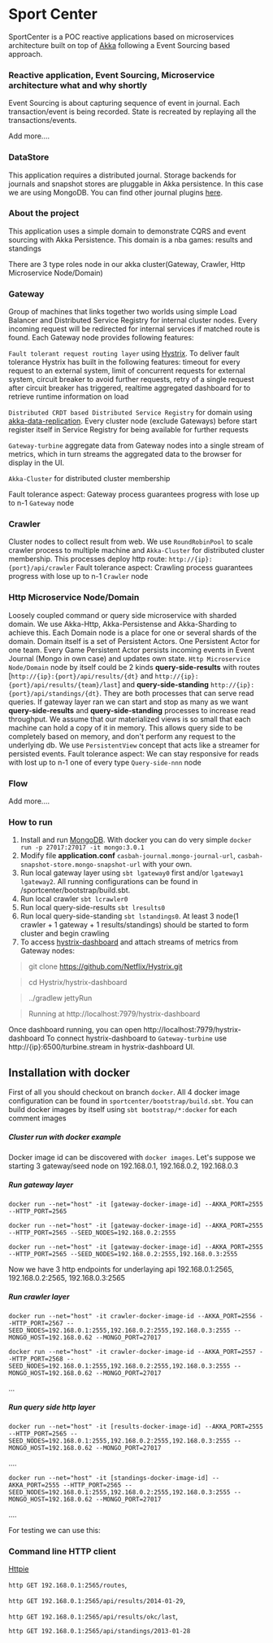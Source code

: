Sport Center
================
SportCenter is a POC reactive applications based on microservices architecture built on top of [Akka](akka.io) following a Event Sourcing based approach.

### Reactive application, Event Sourcing, Microservice architecture what and why shortly ###
Event Sourcing is about capturing sequence of event in journal. Each transaction/event is being recorded. State is recreated by replaying all the transactions/events.

Add more....

### DataStore

This application requires a distributed journal. Storage backends for journals and snapshot stores are pluggable in Akka persistence. In this case we are using MongoDB.
You can find other journal plugins [here](http://akka.io/community/?_ga=1.264939791.1443869017.1408561680).

### About the project ###

This application uses a simple domain to demonstrate CQRS and event sourcing with Akka Persistence. This domain is a nba games: results and standings

There are 3 type roles node in our akka cluster(Gateway, Crawler, Http Microservice Node/Domain) 

### Gateway   
Group of machines that links together two worlds using simple Load Balancer and Distributed Service Registry for internal cluster nodes. Every incoming request will be redirected for internal services if matched route is found. Each Gateway node provides following features:

`Fault tolerant request routing layer` using [Hystrix]( http://hystrix.github.com). To deliver fault tolerance Hystrix has built in the following features:
timeout for every request to an external system, limit of concurrent requests for external system, circuit breaker to avoid further requests, retry of a single request after circuit breaker has triggered, realtime aggregated dashboard for to retrieve runtime information on load 

`Distributed CRDT based Distributed Service Registry` for domain using [akka-data-replication](https://github.com/patriknw/akka-data-replication). Every cluster node (exclude Gateways) before start register itself in Service Registry for being available for further requests

`Gateway-turbine` aggregate data from Gateway nodes into a single stream of metrics, which in turn streams the aggregated data to the browser for display in the UI.

`Akka-Cluster` for distributed cluster membership

Fault tolerance aspect: Gateway process guarantees progress with lose up to n-1 `Gateway` node

### Crawler 

Cluster nodes to collect result from web. We use `RoundRobinPool` to scale crawler process to multiple machine and `Akka-Cluster` for distributed cluster membership. This processes deploy http route: `http://{ip}:{port}/api/crawler`
Fault tolerance aspect: Crawling process guarantees progress with lose up to n-1 `Crawler` node 
  
### Http Microservice Node/Domain  
Loosely coupled command or query side microservice with sharded domain. We use Akka-Http, Akka-Persistense and Akka-Sharding to achieve this. Each Domain node is a place for one or several shards of the domain. Domain itself is a set of Persistent Actors.
One Persistent Actor for one team. Every Game Persistent Actor persists incoming events in Event Journal (Mongo in own case) and updates own state.
`Http Microservice Node/Domain` node by itself could be 2 kinds **query-side-results** with routes [`http://{ip}:{port}/api/results/{dt}` and `http://{ip}:{port}/api/results/{team}/last`] and **query-side-standing** `http://{ip}:{port}/api/standings/{dt}`. They are both processes that can serve read queries. If gateway layer ran we can start and stop as many as we want **query-side-results** and **query-side-standing** processes to increase read throughput. We assume that our materialized views is so small that each machine can hold a copy of it in memory. This allows query side to be completely based on memory, and don't perform any request to the underlying db. We use `PersistentView` concept that acts like a streamer for persisted events.
Fault tolerance aspect: We can stay responsive for reads with lost up to n-1 one of every type `Query-side-nnn` node 


### Flow
Add more....

### How to run
1. Install and run [MongoDB](http://mongodb.com). With docker you can do very simple `docker run -p 27017:27017 -it mongo:3.0.1`
2. Modify file **application.conf** `casbah-journal.mongo-journal-url`, `casbah-snapshot-store.mongo-snapshot-url` with your own.
3. Run local gateway layer using `sbt lgateway0` first and/or `lgateway1` `lgateway2`. All running configurations can be found in /sportcenter/bootstrap/build.sbt. 
4. Run local crawler `sbt lcrawler0`
5. Run local query-side-results `sbt lresults0`
6. Run local query-side-standing `sbt lstandings0`. At least 3 node(1 crawler + 1 gateway + 1 results/standings) should be started to form cluster and begin crawling 
7. To access [hystrix-dashboard](https://github.com/Netflix/Hystrix/tree/master/hystrix-dashboard) and attach streams of metrics from Gateway nodes:

> git clone https://github.com/Netflix/Hystrix.git

> cd Hystrix/hystrix-dashboard

> ../gradlew jettyRun
  
> Running at http://localhost:7979/hystrix-dashboard
  
Once dashboard running, you can open http://localhost:7979/hystrix-dashboard
To connect hystrix-dashboard to `Gateway-turbine` use http://{ip}:6500/turbine.stream in hystrix-dashboard UI. 


Installation with docker
-------------------------

First of all you should checkout on branch `docker`. All 4 docker image configuration can be found in `sportcenter/bootstrap/build.sbt`. You can build docker images by itself using `sbt bootstrap/*:docker` for each comment images

##### Cluster run with docker example #####

Docker image id can be discovered with `docker images`. Let's suppose we starting 3 gateway/seed node on 192.168.0.1, 192.168.0.2, 192.168.0.3  

##### Run gateway layer #####

`docker run --net="host" -it [gateway-docker-image-id] --AKKA_PORT=2555 --HTTP_PORT=2565`

`docker run --net="host" -it [gateway-docker-image-id] --AKKA_PORT=2555 --HTTP_PORT=2565 --SEED_NODES=192.168.0.2:2555`

`docker run --net="host" -it [gateway-docker-image-id] --AKKA_PORT=2555 --HTTP_PORT=2565 --SEED_NODES=192.168.0.2:2555,192.168.0.3:2555`

Now we have 3 http endpoints for underlaying api 192.168.0.1:2565, 192.168.0.2:2565, 192.168.0.3:2565 


##### Run crawler layer #####

`docker run --net="host" -it crawler-docker-image-id --AKKA_PORT=2556 --HTTP_PORT=2567 --SEED_NODES=192.168.0.1:2555,192.168.0.2:2555,192.168.0.3:2555 --MONGO_HOST=192.168.0.62 --MONGO_PORT=27017`

`docker run --net="host" -it crawler-docker-image-id --AKKA_PORT=2557 --HTTP_PORT=2568 --SEED_NODES=192.168.0.1:2555,192.168.0.2:2555,192.168.0.3:2555 --MONGO_HOST=192.168.0.62 --MONGO_PORT=27017`

...


##### Run query side http layer #####

`docker run --net="host" -it [results-docker-image-id] --AKKA_PORT=2555 --HTTP_PORT=2565 --SEED_NODES=192.168.0.1:2555,192.168.0.2:2555,192.168.0.3:2555 --MONGO_HOST=192.168.0.62 --MONGO_PORT=27017`

....

`docker run --net="host" -it [standings-docker-image-id] --AKKA_PORT=2555 --HTTP_PORT=2565 --SEED_NODES=192.168.0.1:2555,192.168.0.2:2555,192.168.0.3:2555 --MONGO_HOST=192.168.0.62 --MONGO_PORT=27017`

....

For testing we can use this:

### Command line HTTP client ###
  [Httpie](http://httpie.org/)

  `http GET 192.168.0.1:2565/routes`,
  
  `http GET 192.168.0.1:2565/api/results/2014-01-29`,
  
  `http GET 192.168.0.1:2565/api/results/okc/last`,
  
  `http GET 192.168.0.1:2565/api/standings/2013-01-28`